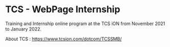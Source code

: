 # TCS - WebPage Internship

Training and Internship online program at the TCS iON from November 2021 to January 2022.

About TCS : https://www.tcsion.com/dotcom/TCSSMB/
